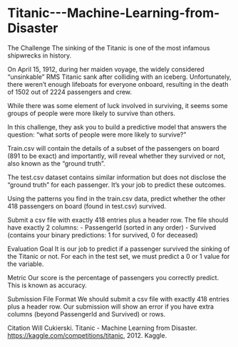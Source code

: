 # Titanic---Machine-Learning-from-Disaster

The Challenge
The sinking of the Titanic is one of the most infamous shipwrecks in history.

On April 15, 1912, during her maiden voyage, the widely considered “unsinkable” RMS Titanic sank after colliding with an iceberg. Unfortunately, there weren’t enough lifeboats for everyone onboard, resulting in the death of 1502 out of 2224 passengers and crew.

While there was some element of luck involved in surviving, it seems some groups of people were more likely to survive than others.

In this challenge, they ask you to build a predictive model that answers the question: “what sorts of people were more likely to survive?” 

Train.csv will contain the details of a subset of the passengers on board (891 to be exact) and importantly, will reveal whether they survived or not, also known as the “ground truth”.

The test.csv dataset contains similar information but does not disclose the “ground truth” for each passenger. It’s your job to predict these outcomes.

Using the patterns you find in the train.csv data, predict whether the other 418 passengers on board (found in test.csv) survived.

Submit a csv file with exactly 418 entries plus a header row. 
The file should have exactly 2 columns:
          - PassengerId (sorted in any order)
          - Survived (contains your binary predictions: 1 for survived, 0 for deceased)

Evaluation
Goal
It is our job to predict if a passenger survived the sinking of the Titanic or not.
For each in the test set, we must predict a 0 or 1 value for the variable.

Metric
Our score is the percentage of passengers you correctly predict. This is known as accuracy.

Submission File Format
We should submit a csv file with exactly 418 entries plus a header row. Our submission will show an error if you have extra columns (beyond PassengerId and Survived) or rows.

Citation
Will Cukierski. Titanic - Machine Learning from Disaster. https://kaggle.com/competitions/titanic, 2012. Kaggle.


